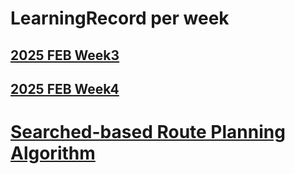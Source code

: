 # LearningRecord per week
## [2025 FEB Week3](/20250203.md)
## [2025 FEB Week4](/20250204.md)
# [Searched-based Route Planning Algorithm](/rpa_1.md)

